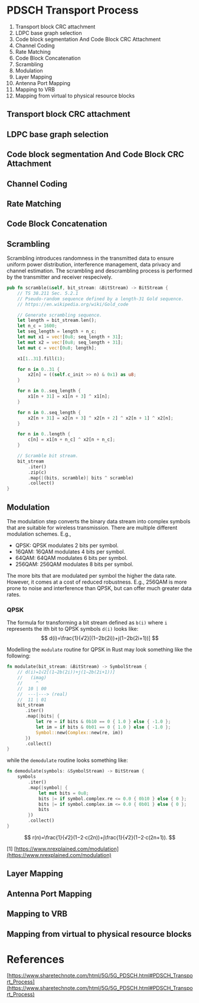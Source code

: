 # PDSCH Transport Process


1. Transport block CRC attachment
2. LDPC base graph selection
3. Code block segmentation And Code Block CRC Attachment
4. Channel Coding
5. Rate Matching
6. Code Block Concatenation
7. Scrambling
8. Modulation
9. Layer Mapping
10. Antenna Port Mapping
11. Mapping to VRB
12. Mapping from virtual to physical resource blocks

## Transport block CRC attachment
## LDPC base graph selection
## Code block segmentation And Code Block CRC Attachment
## Channel Coding
## Rate Matching
## Code Block Concatenation
## Scrambling

Scrambling introduces randomness in the transmitted data to ensure uniform power distribution, interference management, data privacy and channel estimation. The scrambling and descrambling process is performed by the transmitter and receiver respecively.

```rust
pub fn scramble(&self, bit_stream: &BitStream) -> BitStream {
    // TS 38.211 Sec. 5.2.1
    // Pseudo-random sequence defined by a length-31 Gold sequence.
    // https://en.wikipedia.org/wiki/Gold_code

    // Generate scrambling sequence.
    let length = bit_stream.len();
    let n_c = 1600;
    let seq_length = length + n_c;
    let mut x1 = vec![0u8; seq_length + 31];
    let mut x2 = vec![0u8; seq_length + 31];
    let mut c = vec![0u8; length];

    x1[1..31].fill(1);

    for n in 0..31 {
        x2[n] = ((self.c_init >> n) & 0x1) as u8;
    }

    for n in 0..seq_length {
        x1[n + 31] = x1[n + 3] ^ x1[n];
    }

    for n in 0..seq_length {
        x2[n + 31] = x2[n + 3] ^ x2[n + 2] ^ x2[n + 1] ^ x2[n];
    }

    for n in 0..length {
        c[n] = x1[n + n_c] ^ x2[n + n_c];
    }

    // Scramble bit stream.
    bit_stream
        .iter()
        .zip(c)
        .map(|(bits, scramble)| bits ^ scramble)
        .collect()
}
```


## Modulation
The modulation step converts the binary data stream into complex symbols that are suitable for wireless transmission. There are multiple different modulation schemes. E.g.,
  - QPSK: QPSK modulates 2 bits per symbol.
  - 16QAM: 16QAM modulates 4 bits per symbol.
  - 64QAM: 64QAM modulates 6 bits per symbol.
  - 256QAM: 256QAM modulates 8 bits per symbol.

The more bits that are modulated per symbol the higher the data rate. However, it comes at a cost of reduced robustness. E.g., 256QAM is more prone to noise and interference than QPSK, but can offer much greater data rates.

### QPSK
The formula for transforming a bit stream defined as `b(i)` where `i` represents the ith bit to QPSK symbols `d(i)` looks like:
$$
d(i)=\frac{1}{√2}[(1−2b(2i))+j(1−2b(2i+1))]
$$


Modelling the `modulate` routine for QPSK in Rust may look something like the following:

```rust
fn modulate(bit_stream: &BitStream) -> SymbolStream {
    // d(i)=1√2[(1−2b(2i))+j(1−2b(2i+1))]
    //   (imag)
    //     ^
    //  10 | 00
    //  ---|---> (real)
    //  11 | 01
    bit_stream
       .iter()
       .map(|bits| {
           let re = if bits & 0b10 == 0 { 1.0 } else { -1.0 };
           let im = if bits & 0b01 == 0 { 1.0 } else { -1.0 };
           Symbol::new(Complex::new(re, im))
       })
       .collect()
}
```

while the `demodulate` routine looks something like:
```rust
fn demodulate(symbols: &SymbolStream) -> BitStream {
    symbols
        .iter()
        .map(|symbol| {
            let mut bits = 0u8;
            bits |= if symbol.complex.re <= 0.0 { 0b10 } else { 0 };
            bits |= if symbol.complex.im <= 0.0 { 0b01 } else { 0 };
            bits
        })
        .collect()
}
```


$$
r(n)=\frac{1}{√2}(1−2⋅c(2n))+j\frac{1}{√2}(1−2⋅c(2n+1)).
$$


[1] [https://www.nrexplained.com/modulation](https://www.nrexplained.com/modulation)

## Layer Mapping
## Antenna Port Mapping
## Mapping to VRB
## Mapping from virtual to physical resource blocks



# References
[https://www.sharetechnote.com/html/5G/5G_PDSCH.html#PDSCH_Transport_Process](https://www.sharetechnote.com/html/5G/5G_PDSCH.html#PDSCH_Transport_Process)